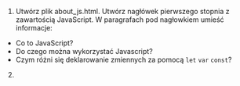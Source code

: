 
1. Utwórz plik about_js.html. Utwórz nagłówek pierwszego stopnia z zawartością JavaScript. W paragrafach pod nagłowkiem umieść informacje:
  - Co to JavaScript?
  - Do czego można wykorzystać Javascript?
  - Czym różni się deklarowanie zmiennych za pomocą `let` `var` `const`?
2. 
